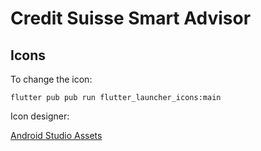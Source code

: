 # Credit Suisse Smart Advisor

## Icons
To change the icon:

`flutter pub pub run flutter_launcher_icons:main`

Icon designer:

[Android Studio Assets](https://romannurik.github.io/AndroidAssetStudio/index.html)
